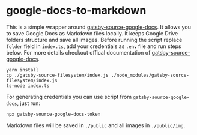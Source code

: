 # google-docs-to-markdown

This is a simple wrapper around [gatsby-source-google-docs](https://github.com/cedricdelpoux/gatsby-source-google-docs). It allows you to save Google Docs as Markdown files locally. It keeps Google Drive folders structure and save all images. Before running the script replace `folder` field in `index.ts`, add your credentials as `.env` file and run steps below. For more details checkout offical documentation of [gatsby-source-google-docs](https://github.com/cedricdelpoux/gatsby-source-google-docs).

```
yarn install
cp ./gatsby-source-filesystem/index.js ./node_modules/gatsby-source-filesystem/index.js
ts-node index.ts
```

For generating credentials you can use script from `gatsby-source-google-docs`, just run:
```
npx gatsby-source-google-docs-token
```

Markdown files will be saved in `./public` and all images in `./public/img`.
